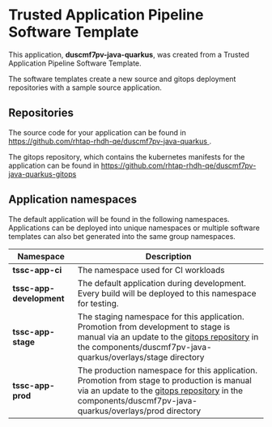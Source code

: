# Trusted Application Pipeline Software Template

This application, **duscmf7pv-java-quarkus**, was created from a Trusted Application Pipeline Software Template.

The software templates create a new source and gitops deployment repositories with a sample source application. 

## Repositories

The source code for your application can be found in [https://github.com/rhtap-rhdh-qe/duscmf7pv-java-quarkus ](https://github.com/rhtap-rhdh-qe/duscmf7pv-java-quarkus ).
 
The gitops repository, which contains the kubernetes manifests for the application can be found in 
[https://github.com/rhtap-rhdh-qe/duscmf7pv-java-quarkus-gitops ](https://github.com/rhtap-rhdh-qe/duscmf7pv-java-quarkus-gitops ) 

## Application namespaces 

The default application will be found in the following namespaces. Applications can be deployed into unique namespaces or multiple software templates can also bet generated into the same group namespaces.  

|  Namespace   |  Description   |  
| -------- | -------- |
| **tssc-app-ci** | The namespace used for CI workloads |
| **tssc-app-development** | The default application during development. Every build will be deployed to this namespace for testing. |
| **tssc-app-stage** | The staging namespace for this application. Promotion from development to stage is manual via an update to the [gitops repository](https://github.com/rhtap-rhdh-qe/duscmf7pv-java-quarkus-gitops ) in the components/duscmf7pv-java-quarkus/overlays/stage directory |
| **tssc-app-prod** | The production namespace for this application. Promotion from stage to production is manual via an update to the [gitops repository](https://github.com/rhtap-rhdh-qe/duscmf7pv-java-quarkus-gitops ) in the components/duscmf7pv-java-quarkus/overlays/prod directory |